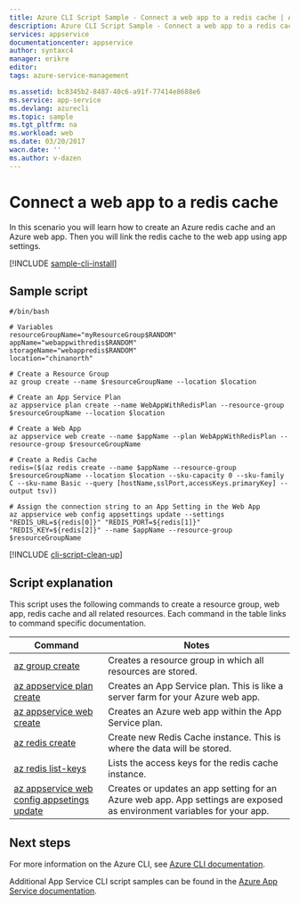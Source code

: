 ```yaml
---
title: Azure CLI Script Sample - Connect a web app to a redis cache | Azure
description: Azure CLI Script Sample - Connect a web app to a redis cache
services: appservice
documentationcenter: appservice
author: syntaxc4
manager: erikre
editor: 
tags: azure-service-management

ms.assetid: bc8345b2-8487-40c6-a91f-77414e8688e6
ms.service: app-service
ms.devlang: azurecli
ms.topic: sample
ms.tgt_pltfrm: na
ms.workload: web
ms.date: 03/20/2017
wacn.date: ''
ms.author: v-dazen
---
```


# Connect a web app to a redis cache

In this scenario you will learn how to create an Azure redis cache and an Azure web app. Then you will link the redis cache to the web app using app settings.

[!INCLUDE [sample-cli-install](../../../includes/sample-cli-install.md)]

## Sample script

```azurecli-interactive
#/bin/bash

# Variables
resourceGroupName="myResourceGroup$RANDOM"
appName="webappwithredis$RANDOM"
storageName="webappredis$RANDOM"
location="chinanorth"

# Create a Resource Group 
az group create --name $resourceGroupName --location $location

# Create an App Service Plan
az appservice plan create --name WebAppWithRedisPlan --resource-group $resourceGroupName --location $location

# Create a Web App
az appservice web create --name $appName --plan WebAppWithRedisPlan --resource-group $resourceGroupName 

# Create a Redis Cache
redis=($(az redis create --name $appName --resource-group $resourceGroupName --location $location --sku-capacity 0 --sku-family C --sku-name Basic --query [hostName,sslPort,accessKeys.primaryKey] --output tsv))

# Assign the connection string to an App Setting in the Web App
az appservice web config appsettings update --settings "REDIS_URL=${redis[0]}" "REDIS_PORT=${redis[1]}" "REDIS_KEY=${redis[2]}" --name $appName --resource-group $resourceGroupName
```

[!INCLUDE [cli-script-clean-up](../../../includes/cli-script-clean-up.md)]

## Script explanation

This script uses the following commands to create a resource group, web app, redis cache and all related resources. Each command in the table links to command specific documentation.

| Command | Notes |
|---|---|
| [az group create](https://docs.microsoft.com/cli/azure/group#create) | Creates a resource group in which all resources are stored. |
| [az appservice plan create](https://docs.microsoft.com/cli/azure/appservice/plan#create) | Creates an App Service plan. This is like a server farm for your Azure web app. |
| [az appservice web create](https://docs.microsoft.com/cli/azure/webapp#create) | Creates an Azure web app within the App Service plan. |
| [az redis create](https://docs.microsoft.com/cli/azure/redis#create) | Create new Redis Cache instance. This is where the data will be stored. |
| [az redis list-keys](https://docs.microsoft.com/cli/azure/redis#list-keys) | Lists the access keys for the redis cache instance. |
| [az appservice web config appsetings update](https://docs.microsoft.com/cli/azure/webapp/config/appsettings#update) | Creates or updates an app setting for an Azure web app. App settings are exposed as environment variables for your app. |

## Next steps

For more information on the Azure CLI, see [Azure CLI documentation](https://docs.microsoft.com/cli/azure/overview).

Additional App Service CLI script samples can be found in the [Azure App Service documentation](../app-service-cli-samples.md).
